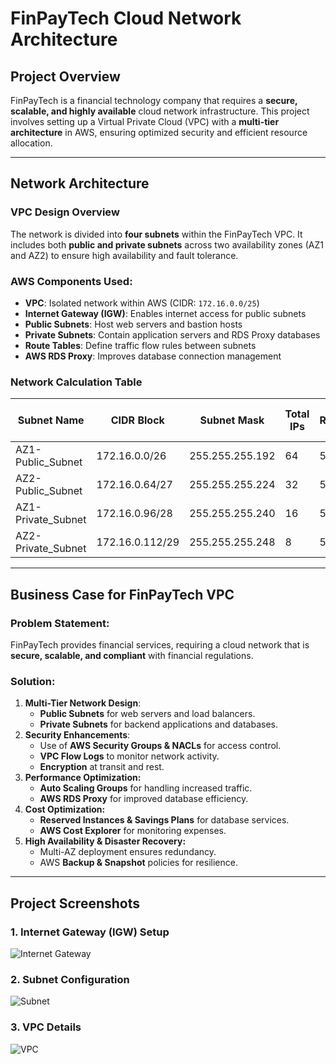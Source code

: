 # **FinPayTech Cloud Network Architecture**

## **Project Overview**
FinPayTech is a financial technology company that requires a **secure, scalable, and highly available** cloud network infrastructure. This project involves setting up a Virtual Private Cloud (VPC) with a **multi-tier architecture** in AWS, ensuring optimized security and efficient resource allocation.

---
## **Network Architecture**
### **VPC Design Overview**
The network is divided into **four subnets** within the FinPayTech VPC. It includes both **public and private subnets** across two availability zones (AZ1 and AZ2) to ensure high availability and fault tolerance.

### **AWS Components Used**:
- **VPC**: Isolated network within AWS (CIDR: `172.16.0.0/25`)
- **Internet Gateway (IGW)**: Enables internet access for public subnets
- **Public Subnets**: Host web servers and bastion hosts
- **Private Subnets**: Contain application servers and RDS Proxy databases
- **Route Tables**: Define traffic flow rules between subnets
- **AWS RDS Proxy**: Improves database connection management

### **Network Calculation Table**

| Subnet Name | CIDR Block | Subnet Mask | Total IPs | AWS Reserved IPs | Usable IPs |
|------------|-----------|-------------|-----------|----------------|------------|
| AZ1-Public_Subnet | 172.16.0.0/26 | 255.255.255.192 | 64 | 5 | 59 |
| AZ2-Public_Subnet | 172.16.0.64/27 | 255.255.255.224 | 32 | 5 | 27 |
| AZ1-Private_Subnet | 172.16.0.96/28 | 255.255.255.240 | 16 | 5 | 11 |
| AZ2-Private_Subnet | 172.16.0.112/29 | 255.255.255.248 | 8 | 5 | 3 |


---
## **Business Case for FinPayTech VPC**
### **Problem Statement:**
FinPayTech provides financial services, requiring a cloud network that is **secure, scalable, and compliant** with financial regulations.

### **Solution:**
1. **Multi-Tier Network Design**:
   - **Public Subnets** for web servers and load balancers.
   - **Private Subnets** for backend applications and databases.
2. **Security Enhancements**:
   - Use of **AWS Security Groups & NACLs** for access control.
   - **VPC Flow Logs** to monitor network activity.
   - **Encryption** at transit and rest.
3. **Performance Optimization:**
   - **Auto Scaling Groups** for handling increased traffic.
   - **AWS RDS Proxy** for improved database efficiency.
4. **Cost Optimization:**
   - **Reserved Instances & Savings Plans** for database services.
   - **AWS Cost Explorer** for monitoring expenses.
5. **High Availability & Disaster Recovery:**
   - Multi-AZ deployment ensures redundancy.
   - AWS **Backup & Snapshot** policies for resilience.

---
## **Project Screenshots**

### **1. Internet Gateway (IGW) Setup**
![Internet Gateway](./mnt/data/igw.PNG)

### **2. Subnet Configuration**
![Subnet](./mnt/data/subnet.PNG)

### **3. VPC Details**
![VPC](./mnt/data/vpc.PNG)
